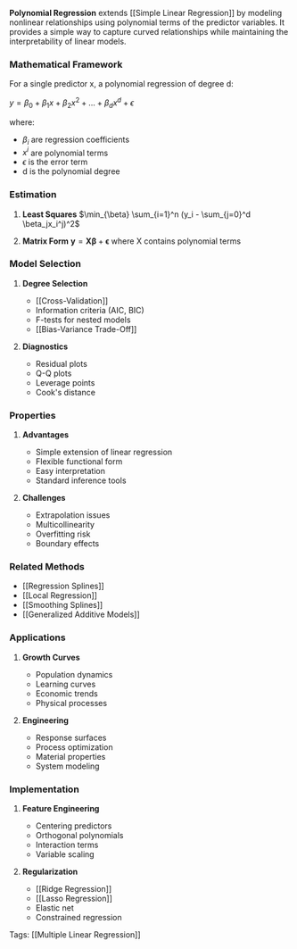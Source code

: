 **Polynomial Regression** extends [[Simple Linear Regression]] by modeling nonlinear relationships using polynomial terms of the predictor variables. It provides a simple way to capture curved relationships while maintaining the interpretability of linear models.

### Mathematical Framework
For a single predictor x, a polynomial regression of degree d:

$y = \beta_0 + \beta_1x + \beta_2x^2 + ... + \beta_dx^d + \epsilon$

where:
- $\beta_i$ are regression coefficients
- $x^i$ are polynomial terms
- $\epsilon$ is the error term
- d is the polynomial degree

### Estimation
1. **Least Squares**
   $\min_{\beta} \sum_{i=1}^n (y_i - \sum_{j=0}^d \beta_jx_i^j)^2$

2. **Matrix Form**
   $\mathbf{y} = \mathbf{X}\boldsymbol{\beta} + \boldsymbol{\epsilon}$
   where X contains polynomial terms

### Model Selection
1. **Degree Selection**
   - [[Cross-Validation]]
   - Information criteria (AIC, BIC)
   - F-tests for nested models
   - [[Bias-Variance Trade-Off]]

2. **Diagnostics**
   - Residual plots
   - Q-Q plots
   - Leverage points
   - Cook's distance

### Properties
1. **Advantages**
   - Simple extension of linear regression
   - Flexible functional form
   - Easy interpretation
   - Standard inference tools

2. **Challenges**
   - Extrapolation issues
   - Multicollinearity
   - Overfitting risk
   - Boundary effects

### Related Methods
- [[Regression Splines]]
- [[Local Regression]]
- [[Smoothing Splines]]
- [[Generalized Additive Models]]

### Applications
1. **Growth Curves**
   - Population dynamics
   - Learning curves
   - Economic trends
   - Physical processes

2. **Engineering**
   - Response surfaces
   - Process optimization
   - Material properties
   - System modeling

### Implementation
1. **Feature Engineering**
   - Centering predictors
   - Orthogonal polynomials
   - Interaction terms
   - Variable scaling

2. **Regularization**
   - [[Ridge Regression]]
   - [[Lasso Regression]]
   - Elastic net
   - Constrained regression

Tags:
[[Multiple Linear Regression]]
